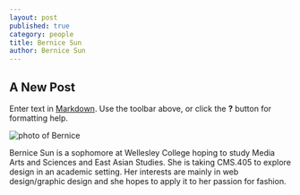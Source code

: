 ```yaml
---
layout: post
published: true
category: people
title: Bernice Sun
author: Bernice Sun
---
```

## A New Post

Enter text in [Markdown](http://daringfireball.net/projects/markdown/). Use the toolbar above, or click the **?** button for formatting help.

![photo of Bernice]({{site.baseurl}}/assets/210829_ProfilePic.JPG)

Bernice Sun is a sophomore at Wellesley College hoping to study Media Arts and Sciences and East Asian Studies. She is taking CMS.405 to explore design in an academic setting. Her interests are mainly in web design/graphic design and she hopes to apply it to her passion for fashion.
